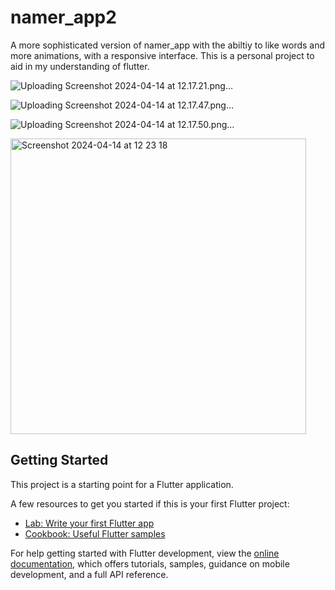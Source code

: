 # namer_app2

A more sophisticated version of namer_app with the abiltiy to like words and more animations, with a responsive interface. This is a personal project to aid in my understanding of flutter.

![Uploading Screenshot 2024-04-14 at 12.17.21.png…]()

![Uploading Screenshot 2024-04-14 at 12.17.47.png…]()

![Uploading Screenshot 2024-04-14 at 12.17.50.png…]()

<img width="473" alt="Screenshot 2024-04-14 at 12 23 18" src="https://github.com/darrylad/namer_app2/assets/132708308/ebb19255-e468-45dd-86dd-fb5faa52b9b7">


## Getting Started

This project is a starting point for a Flutter application.

A few resources to get you started if this is your first Flutter project:

- [Lab: Write your first Flutter app](https://docs.flutter.dev/get-started/codelab)
- [Cookbook: Useful Flutter samples](https://docs.flutter.dev/cookbook)

For help getting started with Flutter development, view the
[online documentation](https://docs.flutter.dev/), which offers tutorials,
samples, guidance on mobile development, and a full API reference.
